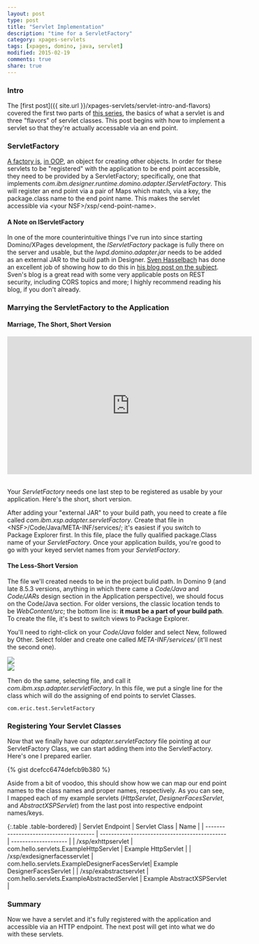 ```yaml
---
layout: post
type: post
title: "Servlet Implementation"
description: "time for a ServletFactory"
category: xpages-servlets
tags: [xpages, domino, java, servlet]
modified: 2015-02-19
comments: true
share: true
---
```


### Intro
The [first post]({{ site.url }}/xpages-servlets/servlet-intro-and-flavors) covered the first two parts of [this series](/servlet-series/), the basics of what a servlet is and three "flavors" of servlet classes. This post begins with how to implement a servlet so that they're actually accessable via an end point.

### ServletFactory
[A factory is](//en.wikipedia.org/wiki/Factory_(object-oriented_programming)), [in OOP](//en.wikipedia.org/wiki/Object-oriented_programming), an object for creating other objects. In order for these servlets to be "registered" with the application to be end point accessible, they need to be provided by a ServletFactory; specifically, one that implements _com.ibm.designer.runtime.domino.adapter.IServletFactory_. This will register an end point via a pair of <span data-toggle="tooltip" title="java.util.Map">Map</span>s which match, via a key, the package.class name to the end point name. This makes the servlet accessible via &lt;your NSF&gt;/xsp/&lt;end-point-name&gt;.

#### A Note on IServletFactory
In one of the more counterintuitive things I've run into since starting Domino/XPages development, the _IServletFactory_ package is fully there on the server and usable, but the _lwpd.domino.adapter.jar_ needs to be added as an external JAR to the build path in Designer. [Sven Hasselbach](//hasselba.ch/blog/?page_id=70) has done an excellent job of showing how to do this in [his blog post on the subject](//hasselba.ch/blog/?p=746). Sven's blog is a great read with some very applicable posts on REST security, including CORS topics and more; I highly recommend reading his blog, if you don't already.

### Marrying the ServletFactory to the Application

#### Marriage, The Short, Short Version
<div class="embed-responsive embed-responsive-16by9 center-block">
<iframe width="560" height="315" src="https://www.youtube.com/embed/5X4HYA-lB-U" frameborder="0" allowfullscreen></iframe>
</div><br />

Your _ServletFactory_ needs one last step to be registered as usable by your application. Here's the short, short version.

After adding your "external JAR" to your build path, you need to create a file called _com.ibm.xsp.adapter.servletFactory_. Create that file in &lt;NSF&gt;/Code/Java/META-INF/services/; it's easiest if you switch to Package Explorer first. In this file, place the fully qualified package.Class name of your _ServletFactory_. Once your application builds, you're good to go with your keyed servlet names from your _ServletFactory_.


#### The Less-Short Version
The file we'll created needs to be in the project bulid path. In Domino 9 (and late 8.5.3 versions, anything in which there came a _Code/Java_ and _Code/JARs_ design section in the Application perspective), we should focus on the Code/Java section. For older versions, the classic location tends to be _WebContent/src_; the bottom line is: **it must be a part of your build path**. To create the file, it's best to switch views to Package Explorer.

You'll need to right-click on your _Code/Java_ folder and select New, followed by Other. Select folder and create one called _META-INF/services/_ (it'll nest the second one).

<div class="row">
	<div class="col-sm-6">
		<a href="{{ site.url }}/images/post_images/servlet/createNewResource-PkgExplorer.png" data-toggle="tooltip" title="creating a folder/file resource in Package Explorer"><img src="{{ site.url }}/images/post_images/servlet/createNewResource-PkgExplorer.png" class="image-responsive" /></a>
	</div>
	<div class="col-sm-6">
		<a href="{{ site.url }}/images/post_images/servlet/createNewFolderFile-PkgExplorer.png"><img src="{{ site.url }}/images/post_images/servlet/createNewFolderFile-PkgExplorer.png" class="image-responsive" /></a>
	</div>
</div>

Then do the same, selecting file, and call it _com.ibm.xsp.adapter.servletFactory_. In this file, we put a single line for the class which will do the assigning of end points to servlet Classes.

```
com.eric.test.ServletFactory
```


### Registering Your Servlet Classes
Now that we finally have our _adapter.servletFactory_ file pointing at our ServletFactory Class, we can start adding them into the ServletFactory. Here's one I prepared earlier.

{% gist dcefcc6474defcb9b380 %}<br />

Aside from a bit of voodoo, this should show how we can map our end point names to the class names and proper names, respectively. As you can see, I mapped each of my example servlets (_HttpServlet_, _DesignerFacesServlet_, and _AbstractXSPServlet_) from the last post into respective endpoint names/keys.

{:.table .table-bordered}
| Servlet Endpoint                       | Servlet Class                                 | Name                 |
| -------------------------------------- | --------------------------------------------- | -------------------- |
| /xsp/exhttpservlet                     | com.hello.servlets.ExampleHttpServlet         | Example HttpServlet             |
| /xsp/exdesignerfacesservlet            | com.hello.servlets.ExampleDesignerFacesServlet| Example DesignerFacesServlet |
| /xsp/exabstractservlet                 | com.hello.servlets.ExampleAbstractedServlet   | Example AbstractXSPServlet |

### Summary
Now we have a servlet and it's fully registered with the application and accessible via an HTTP endpoint. The next post will get into what we do with these servlets.
